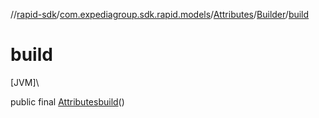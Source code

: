 //[rapid-sdk](../../../../index.md)/[com.expediagroup.sdk.rapid.models](../../index.md)/[Attributes](../index.md)/[Builder](index.md)/[build](build.md)

# build

[JVM]\

public final [Attributes](../index.md)[build](build.md)()
